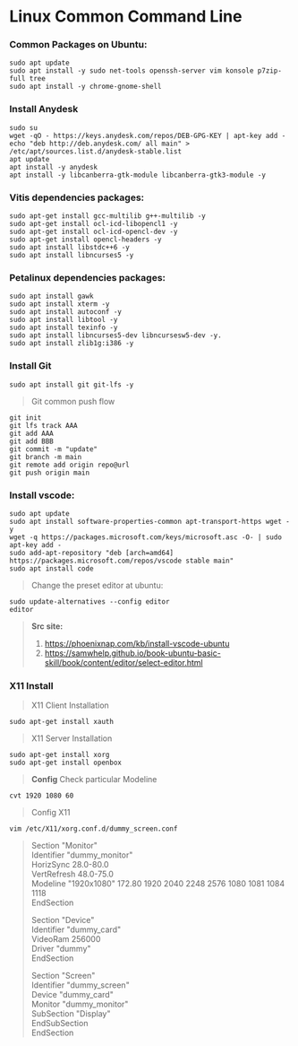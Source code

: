 # Linux Common Command Line
### Common Packages on Ubuntu:
```
sudo apt update
sudo apt install -y sudo net-tools openssh-server vim konsole p7zip-full tree
sudo apt install -y chrome-gnome-shell

```
### Install Anydesk
```
sudo su
wget -qO - https://keys.anydesk.com/repos/DEB-GPG-KEY | apt-key add -
echo "deb http://deb.anydesk.com/ all main" > /etc/apt/sources.list.d/anydesk-stable.list
apt update
apt install -y anydesk
apt install -y libcanberra-gtk-module libcanberra-gtk3-module -y
```
### Vitis dependencies packages:
```
sudo apt-get install gcc-multilib g++-multilib -y
sudo apt-get install ocl-icd-libopencl1 -y
sudo apt-get install ocl-icd-opencl-dev -y
sudo apt-get install opencl-headers -y
sudo apt install libstdc++6 -y
sudo apt install libncurses5 -y
```
### Petalinux dependencies packages:
```
sudo apt install gawk
sudo apt install xterm -y
sudo apt install autoconf -y
sudo apt install libtool -y
sudo apt install texinfo -y
sudo apt install libncurses5-dev libncursesw5-dev -y.
sudo apt install zlib1g:i386 -y
```
### Install Git
```
sudo apt install git git-lfs -y
```
> Git common push flow
```
git init
git lfs track AAA
git add AAA
git add BBB
git commit -m "update"
git branch -m main
git remote add origin repo@url
git push origin main
```
### Install vscode:
```
sudo apt update
sudo apt install software-properties-common apt-transport-https wget -y
wget -q https://packages.microsoft.com/keys/microsoft.asc -O- | sudo apt-key add -
sudo add-apt-repository "deb [arch=amd64] https://packages.microsoft.com/repos/vscode stable main"
sudo apt install code
```
> Change the preset editor at ubuntu:
```
sudo update-alternatives --config editor
editor
```
> **Src site:**
>1. https://phoenixnap.com/kb/install-vscode-ubuntu
>2. https://samwhelp.github.io/book-ubuntu-basic-skill/book/content/editor/select-editor.html
### X11 Install
>X11 Client Installation
```
sudo apt-get install xauth
```
>X11 Server Installation
```
sudo apt-get install xorg
sudo apt-get install openbox
```
> **Config**
>Check particular Modeline
```
cvt 1920 1080 60
```
>Config X11
```
vim /etc/X11/xorg.conf.d/dummy_screen.conf
```
>Section "Monitor"  
>        Identifier "dummy_monitor"  
>        HorizSync 28.0-80.0  
>        VertRefresh 48.0-75.0  
>        Modeline "1920x1080" 172.80 1920 2040 2248 2576 1080 1081 1084 1118  
>EndSection  
>  
>Section "Device"  
>        Identifier "dummy_card"  
>        VideoRam 256000  
>        Driver "dummy"  
>EndSection  
>  
>Section "Screen"  
>        Identifier "dummy_screen"  
>        Device "dummy_card"  
>        Monitor "dummy_monitor"  
>        SubSection "Display"  
>        EndSubSection  
>EndSection  
